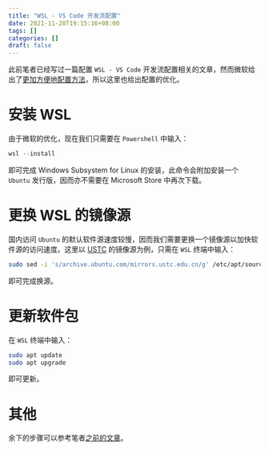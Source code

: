 ```yaml
---
title: "WSL - VS Code 开发流配置"
date: 2021-11-28T19:15:16+08:00
tags: []
categories: []
draft: false
---
```


此前笔者已经写过一篇配置 `WSL - VS Code` 开发流配置相关的文章，然而微软给出了[更加方便地配置方法](https://docs.microsoft.com/zh-cn/windows/wsl/install)，所以这里也给出配置的优化。

# 安装 WSL

由于微软的优化，现在我们只需要在 `Powershell` 中输入：

```powershell
wsl --install
```

即可完成 Windows Subsystem for Linux 的安装，此命令会附加安装一个 `Ubuntu` 发行版，因而亦不需要在 Microsoft Store 中再次下载。

# 更换 WSL 的镜像源

国内访问 `Ubuntu` 的默认软件源速度较慢，因而我们需要更换一个镜像源以加快软件源的访问速度。这里以 [USTC](https://mirrors.ustc.edu.cn/help/ubuntu.html) 的镜像源为例，只需在 `WSL` 终端中输入：

```bash
sudo sed -i 's/archive.ubuntu.com/mirrors.ustc.edu.cn/g' /etc/apt/sources.list
```

即可完成换源。

# 更新软件包

在 `WSL` 终端中输入：

```bash
sudo apt update
sudo apt upgrade
```

即可更新。

# 其他

余下的步骤可以参考笔者[之前的文章](/p/wsl-vscode-for-c-cpp/#在-wsl-上安装-cc-的编译器)。
